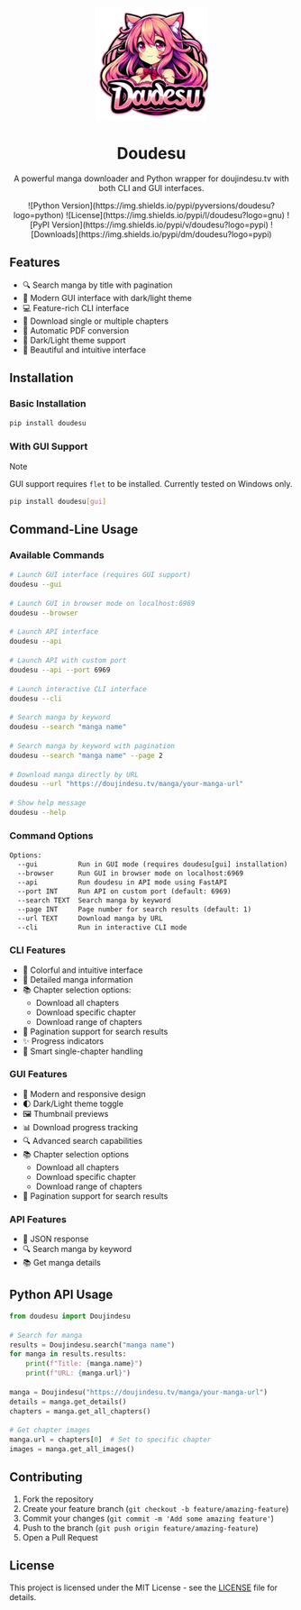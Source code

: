 <div align="center">
    <img src="https://github.com/MhankBarBar/doudesu/blob/master/doudesu/assets/images/logo.png?raw=true" alt="logo" width="200">
    <h1>Doudesu</h1>
    <p>A powerful manga downloader and Python wrapper for doujindesu.tv with both CLI and GUI interfaces.</p>
</div>

<div align="center">
![Python Version](https://img.shields.io/pypi/pyversions/doudesu?logo=python)
![License](https://img.shields.io/pypi/l/doudesu?logo=gnu)
![PyPI Version](https://img.shields.io/pypi/v/doudesu?logo=pypi)
![Downloads](https://img.shields.io/pypi/dm/doudesu?logo=pypi)
</div>

## Features

- 🔍 Search manga by title with pagination
- 📱 Modern GUI interface with dark/light theme
- 💻 Feature-rich CLI interface
- 📖 Download single or multiple chapters
- 📑 Automatic PDF conversion
- 🌙 Dark/Light theme support
- 🎨 Beautiful and intuitive interface

## Installation

### Basic Installation
```bash
pip install doudesu
```

### With GUI Support
> [!NOTE]
> GUI support requires `flet` to be installed.
> Currently tested on Windows only.
```bash
pip install doudesu[gui]
```

## Command-Line Usage

### Available Commands
```bash
# Launch GUI interface (requires GUI support)
doudesu --gui

# Launch GUI in browser mode on localhost:6969
doudesu --browser

# Launch API interface
doudesu --api

# Launch API with custom port
doudesu --api --port 6969

# Launch interactive CLI interface
doudesu --cli

# Search manga by keyword
doudesu --search "manga name"

# Search manga by keyword with pagination
doudesu --search "manga name" --page 2

# Download manga directly by URL
doudesu --url "https://doujindesu.tv/manga/your-manga-url"

# Show help message
doudesu --help
```

### Command Options
```
Options:
  --gui          Run in GUI mode (requires doudesu[gui] installation)
  --browser      Run GUI in browser mode on localhost:6969
  --api          Run doudesu in API mode using FastAPI
  --port INT     Run API on custom port (default: 6969)
  --search TEXT  Search manga by keyword
  --page INT     Page number for search results (default: 1)
  --url TEXT     Download manga by URL
  --cli          Run in interactive CLI mode
```

### CLI Features

- 🎨 Colorful and intuitive interface
- 📄 Detailed manga information
- 📚 Chapter selection options:
  - Download all chapters
  - Download specific chapter
  - Download range of chapters
- 🔄 Pagination support for search results
- ✨ Progress indicators
- 🎯 Smart single-chapter handling

### GUI Features

- 🎨 Modern and responsive design
- 🌓 Dark/Light theme toggle
- 🖼️ Thumbnail previews
- 📊 Download progress tracking
- 🔍 Advanced search capabilities
- 📚 Chapter selection options
  - Download all chapters
  - Download specific chapter
  - Download range of chapters
- 🔄 Pagination support for search results

### API Features

- 📄 JSON response
- 🔍 Search manga by keyword
- 📚 Get manga details

## Python API Usage

```python
from doudesu import Doujindesu

# Search for manga
results = Doujindesu.search("manga name")
for manga in results.results:
    print(f"Title: {manga.name}")
    print(f"URL: {manga.url}")

manga = Doujindesu("https://doujindesu.tv/manga/your-manga-url")
details = manga.get_details()
chapters = manga.get_all_chapters()

# Get chapter images
manga.url = chapters[0]  # Set to specific chapter
images = manga.get_all_images()
```

## Contributing

1. Fork the repository
2. Create your feature branch (`git checkout -b feature/amazing-feature`)
3. Commit your changes (`git commit -m 'Add some amazing feature'`)
4. Push to the branch (`git push origin feature/amazing-feature`)
5. Open a Pull Request

## License

This project is licensed under the MIT License - see the [LICENSE](LICENSE) file for details.
